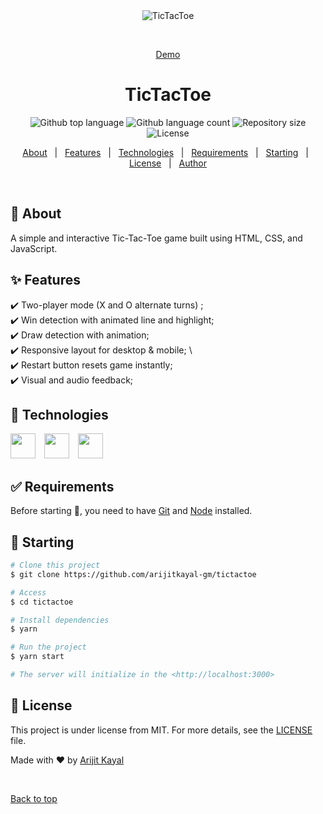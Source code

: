 <div align="center" id="top"> 
  <img src="screenshots/play.gif" alt="TicTacToe" />

  &#xa0;

  <a href="https://arijitkayal-gm.github.io/Tic-tac-toe-/">Demo</a>
</div>

<h1 align="center">TicTacToe</h1>

<p align="center">
  <img alt="Github top language" src="https://img.shields.io/github/languages/top/arijitkayal-gm/Tic-tac-toe-?color=56BEB8">

  <img alt="Github language count" src="https://img.shields.io/github/languages/count/arijitkayal-gm/Tic-tac-toe-?color=56BEB8">

  <img alt="Repository size" src="https://img.shields.io/github/repo-size/arijitkayal-gm/Tic-tac-toe-?color=56BEB8">

  <img alt="License" src="https://img.shields.io/github/license/arijitkayal-gm/Tic-tac-toe-?color=56BEB8">

  <!-- <img alt="Github issues" src="https://img.shields.io/github/issues/arijitkayal-gm/Tic-tac-toe-?color=56BEB8" /> -->

  <!-- <img alt="Github forks" src="https://img.shields.io/github/forks/arijitkayal-gm/Tic-tac-toe-?color=56BEB8" /> -->

  <!-- <img alt="Github stars" src="https://img.shields.io/github/stars/arijitkayal-gm/Tic-tac-toe-?color=56BEB8" /> -->
</p>

<!-- Status -->

<!-- <h4 align="center"> 
	🚧  TicTacToe 🚀 Under construction...  🚧
</h4> 

<hr> -->

<p align="center">
  <a href="#dart-about">About</a> &#xa0; | &#xa0; 
  <a href="#sparkles-features">Features</a> &#xa0; | &#xa0;
  <a href="#rocket-technologies">Technologies</a> &#xa0; | &#xa0;
  <a href="#white_check_mark-requirements">Requirements</a> &#xa0; | &#xa0;
  <a href="#checkered_flag-starting">Starting</a> &#xa0; | &#xa0;
  <a href="#memo-license">License</a> &#xa0; | &#xa0;
  <a href="https://github.com/arijitkayal-gm" target="_blank">Author</a>
</p>

<br>

## :dart: About ##

A simple and interactive Tic-Tac-Toe game built using HTML, CSS, and JavaScript.

## :sparkles: Features ##

:heavy_check_mark: Two-player mode (X and O alternate turns) ;\
:heavy_check_mark: Win detection with animated line and highlight;\
:heavy_check_mark: Draw detection with animation;\
:heavy_check_mark:  Responsive layout for desktop & mobile; \  
:heavy_check_mark: Restart button resets game instantly; \
:heavy_check_mark: Visual and audio feedback;

## :rocket: Technologies ##

<div align="left">
  <img src="https://img.shields.io/badge/JavaScript-F7DF1E?logo=javascript&logoColor=black&style=for-the-badge" height="40" />
  <img width="6"/>
  <img src="https://img.shields.io/badge/HTML5-E34F26?logo=html5&logoColor=white&style=for-the-badge" height="40" />
  <img width="6"/>
  <img src="https://img.shields.io/badge/CSS3-1572B6?logo=css3&logoColor=white&style=for-the-badge" height="40" />
</div>

## :white_check_mark: Requirements ##

Before starting :checkered_flag:, you need to have [Git](https://git-scm.com) and [Node](https://nodejs.org/en/) installed.

## :checkered_flag: Starting ##

```bash
# Clone this project
$ git clone https://github.com/arijitkayal-gm/tictactoe

# Access
$ cd tictactoe

# Install dependencies
$ yarn

# Run the project
$ yarn start

# The server will initialize in the <http://localhost:3000>
```

## :memo: License 

This project is under license from MIT. For more details, see the [LICENSE](LICENSE.md) file.

Made with :heart: by <a href="https://github.com/arijitkayal-gm" target="_blank">Arijit Kayal</a>

&#xa0;

<a href="#top">Back to top</a>
